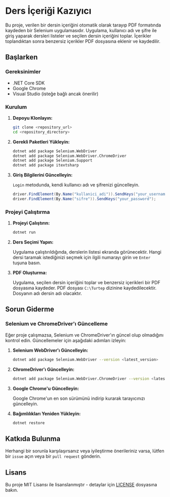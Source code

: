 
# Ders İçeriği Kazıyıcı

Bu proje, verilen bir dersin içeriğini otomatik olarak tarayıp PDF formatında kaydeden bir Selenium uygulamasıdır. Uygulama, kullanıcı adı ve şifre ile giriş yaparak dersleri listeler ve seçilen dersin içeriğini toplar. İçerikler toplandıktan sonra benzersiz içerikler PDF dosyasına eklenir ve kaydedilir.

## Başlarken

### Gereksinimler

- .NET Core SDK
- Google Chrome
- Visual Studio (isteğe bağlı ancak önerilir)

### Kurulum

1. **Depoyu Klonlayın:**

   ```bash
   git clone <repository_url>
   cd <repository_directory>
   ```

2. **Gerekli Paketleri Yükleyin:**

   ```bash
   dotnet add package Selenium.WebDriver
   dotnet add package Selenium.WebDriver.ChromeDriver
   dotnet add package Selenium.Support
   dotnet add package itextsharp
   ```

3. **Giriş Bilgilerini Güncelleyin:**

   `Login` metodunda, kendi kullanıcı adı ve şifrenizi güncelleyin.

   ```csharp
   driver.FindElement(By.Name("kullanici_adi")).SendKeys("your_username");
   driver.FindElement(By.Name("sifre")).SendKeys("your_password");
   ```

### Projeyi Çalıştırma

1. **Projeyi Çalıştırın:**

   ```bash
   dotnet run
   ```

2. **Ders Seçimi Yapın:**

   Uygulama çalıştırıldığında, derslerin listesi ekranda görünecektir. Hangi dersi taramak istediğinizi seçmek için ilgili numarayı girin ve `Enter` tuşuna basın.

3. **PDF Oluşturma:**

   Uygulama, seçilen dersin içeriğini toplar ve benzersiz içerikleri bir PDF dosyasına kaydeder. PDF dosyası `C:\Turtep` dizinine kaydedilecektir. Dosyanın adı dersin adı olacaktır.

## Sorun Giderme

### Selenium ve ChromeDriver'ı Güncelleme

Eğer proje çalışmazsa, Selenium ve ChromeDriver'ın güncel olup olmadığını kontrol edin. Güncellemeler için aşağıdaki adımları izleyin:

1. **Selenium WebDriver'ı Güncelleyin:**

   ```bash
   dotnet add package Selenium.WebDriver --version <latest_version>
   ```

2. **ChromeDriver'ı Güncelleyin:**

   ```bash
   dotnet add package Selenium.WebDriver.ChromeDriver --version <latest_version>
   ```

3. **Google Chrome'u Güncelleyin:**

   Google Chrome'un en son sürümünü indirip kurarak tarayıcınızı güncelleyin.

4. **Bağımlılıkları Yeniden Yükleyin:**

   ```bash
   dotnet restore
   ```

## Katkıda Bulunma

Herhangi bir sorunla karşılaşırsanız veya iyileştirme önerileriniz varsa, lütfen bir `issue` açın veya bir `pull request` gönderin.

## Lisans

Bu proje MIT Lisansı ile lisanslanmıştır - detaylar için [LICENSE](LICENSE) dosyasına bakın.
